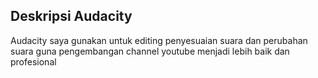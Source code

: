 ## Deskripsi Audacity

Audacity saya gunakan untuk editing penyesuaian suara dan perubahan suara guna pengembangan channel youtube menjadi lebih baik dan profesional
